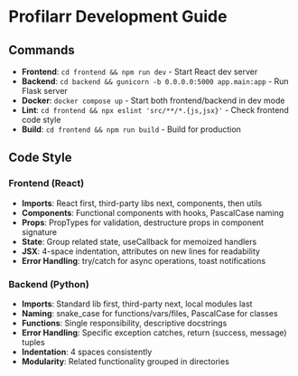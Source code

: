 # Profilarr Development Guide

## Commands
- **Frontend**: `cd frontend && npm run dev` - Start React dev server
- **Backend**: `cd backend && gunicorn -b 0.0.0.0:5000 app.main:app` - Run Flask server
- **Docker**: `docker compose up` - Start both frontend/backend in dev mode
- **Lint**: `cd frontend && npx eslint 'src/**/*.{js,jsx}'` - Check frontend code style
- **Build**: `cd frontend && npm run build` - Build for production

## Code Style
### Frontend (React)
- **Imports**: React first, third-party libs next, components, then utils
- **Components**: Functional components with hooks, PascalCase naming
- **Props**: PropTypes for validation, destructure props in component signature
- **State**: Group related state, useCallback for memoized handlers
- **JSX**: 4-space indentation, attributes on new lines for readability
- **Error Handling**: try/catch for async operations, toast notifications

### Backend (Python)
- **Imports**: Standard lib first, third-party next, local modules last
- **Naming**: snake_case for functions/vars/files, PascalCase for classes
- **Functions**: Single responsibility, descriptive docstrings
- **Error Handling**: Specific exception catches, return (success, message) tuples
- **Indentation**: 4 spaces consistently
- **Modularity**: Related functionality grouped in directories
